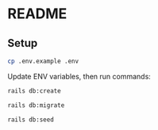 # README

## Setup

```bash
cp .env.example .env
```

Update ENV variables, then run commands:

```bash
rails db:create
```

```bash
rails db:migrate
```

```bash
rails db:seed
```
